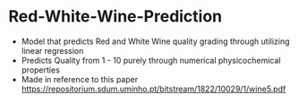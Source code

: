 # Red-White-Wine-Prediction
- Model that predicts Red and White Wine quality grading through utilizing linear regression
- Predicts Quality from 1 - 10 purely through numerical physicochemical properties
- Made in reference to this paper https://repositorium.sdum.uminho.pt/bitstream/1822/10029/1/wine5.pdf


